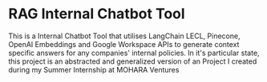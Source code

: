 # RAG Internal Chatbot Tool

This is a Internal Chatbot Tool that utilises LangChain LECL, Pinecone, OpenAI Embeddings and Google Workspace APIs to generate context specific answers for any companies' internal policies. In it's particular state, this project is an abstracted and generalized version of an Project I created during my Summer Internship at MOHARA Ventures
